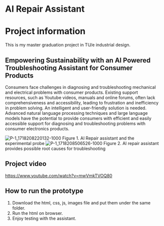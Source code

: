 # AI Repair Assistant

# Project information
This is my master graduation project in TU/e industrial design.

## Empowering Sustainability with an AI Powered Troubleshooting Assistant for Consumer Products
Consumers face challenges in diagnosing and troubleshooting mechanical and electrical problems with consumer products. Existing support resources, such as Youtube videos, manuals and online forums, often lack comprehensiveness and accessibility, leading to frustration and inefficiency in problem solving. An intelligent and user-friendly solution is needed. Advanced natural language processing techniques and large language models have the potential to provide consumers with efficient and easily accessible support for diagnosing and troubleshooting problems with consumer electronics products.

![P-1_1718208220132-1000](https://github.com/Davidhuang616/ai_repair_assistant/assets/124699019/7633529c-c7f3-4de4-83ee-f3aaa6c23758)
Figure 1. AI Repair assistant and the experimental probe
![P-1_1718208506526-1000](https://github.com/Davidhuang616/ai_repair_assistant/assets/124699019/25211f40-aef9-4b40-adec-9ca22a9ce08d)
Figure 2. AI repair assistant provides possible root causes for troubleshooting

## Project video
https://www.youtube.com/watch?v=mwVmkTVOQ80

## How to run the prototype
1. Download the html, css, js, images file and put them under the same folder.
2. Run the html on browser.
3. Enjoy testing with the assistant.

